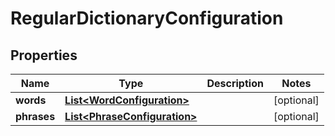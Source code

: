 
# RegularDictionaryConfiguration

## Properties
Name | Type | Description | Notes
------------ | ------------- | ------------- | -------------
**words** | [**List&lt;WordConfiguration&gt;**](WordConfiguration.md) |  |  [optional]
**phrases** | [**List&lt;PhraseConfiguration&gt;**](PhraseConfiguration.md) |  |  [optional]



